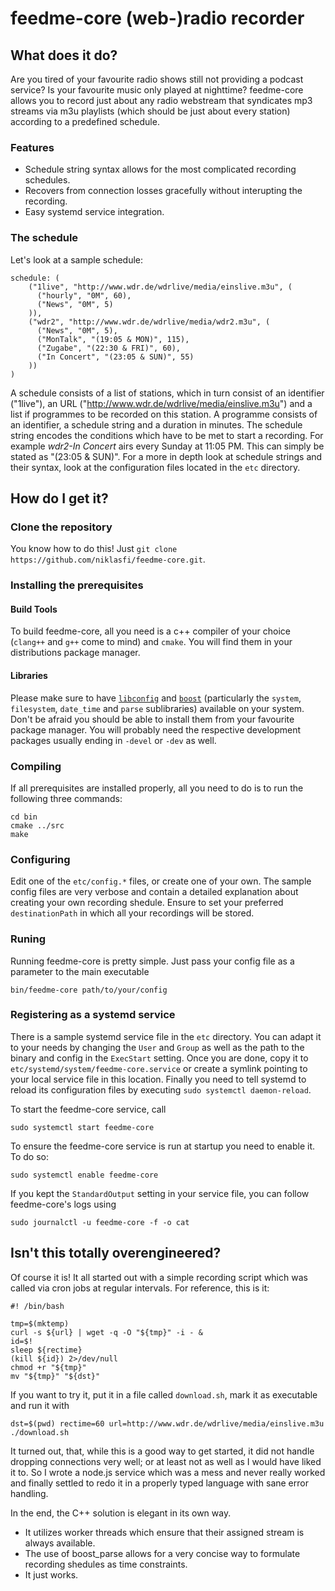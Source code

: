 # feedme-core (web-)radio recorder

## What does it do?

Are you tired of your favourite radio shows still not providing a podcast service? Is your favourite music only played at nighttime? feedme-core allows you to record just about any radio webstream that syndicates mp3 streams via m3u playlists (which should be just about every station) according to a predefined schedule.

### Features

- Schedule string syntax allows for the most complicated recording schedules.
- Recovers from connection losses gracefully without interupting the recording.
- Easy systemd service integration.

### The schedule

Let's look at a sample schedule:

    schedule: (
        ("1live", "http://www.wdr.de/wdrlive/media/einslive.m3u", (
          ("hourly", "0M", 60),
          ("News", "0M", 5)
        )),
        ("wdr2", "http://www.wdr.de/wdrlive/media/wdr2.m3u", (
          ("News", "0M", 5),
          ("MonTalk", "(19:05 & MON)", 115),
          ("Zugabe", "(22:30 & FRI)", 60),
          ("In Concert", "(23:05 & SUN)", 55)
        ))
    )

A schedule consists of a list of stations, which in turn consist of an identifier ("1live"), an URL ("http://www.wdr.de/wdrlive/media/einslive.m3u") and a list if programmes to be recorded on this station. A programme consists of an identifier, a schedule string and a duration in minutes. The schedule string encodes the conditions which have to be met to start a recording. For example *wdr2-In Concert* airs every Sunday at 11:05 PM. This can simply be stated as "(23:05 & SUN)". For a more in depth look at schedule strings and their syntax, look at the configuration files located in the `etc` directory.

## How do I get it?

### Clone the repository

You know how to do this! Just `git clone https://github.com/niklasfi/feedme-core.git`.

### Installing the prerequisites

#### Build Tools

To build feedme-core, all you need is a c++ compiler of your choice (`clang++` and `g++` come to mind) and `cmake`. You will find them in your distributions package manager.

#### Libraries

Please make sure to have [`libconfig`](http://www.hyperrealm.com/libconfig/) and [`boost`](www.boost.org) (particularly the `system`, `filesystem`, `date_time` and `parse` sublibraries) available on your system. Don't be afraid you should be able to install them from your favourite package manager. You will probably need the respective development packages usually ending in `-devel` or `-dev` as well.

### Compiling

If all prerequisites are installed properly, all you need to do is to run the following three commands:

    cd bin
    cmake ../src
    make

### Configuring

Edit one of the `etc/config.*` files, or create one of your own. The sample config files are very verbose and contain a detailed explanation about creating your own recording shedule. Ensure to set your preferred `destinationPath` in which all your recordings will be stored.

### Runing

Running feedme-core is pretty simple. Just pass your config file as a parameter to the main executable

    bin/feedme-core path/to/your/config

### Registering as a systemd service

There is a sample systemd service file in the `etc` directory. You can adapt it to your needs by changing the `User` and `Group` as well as the path to the binary and config in the `ExecStart` setting. Once you are done, copy it to `etc/systemd/system/feedme-core.service` or create a symlink pointing to your local service file in this location. Finally you need to tell systemd to reload its configuration files by executing `sudo systemctl daemon-reload`.

To start the feedme-core service, call

    sudo systemctl start feedme-core

To ensure the feedme-core service is run at startup you need to enable it. To do so:

    sudo systemctl enable feedme-core

If you kept the `StandardOutput` setting in your service file, you can follow feedme-core's logs using

    sudo journalctl -u feedme-core -f -o cat

## Isn't this totally overengineered?

Of course it is! It all started out with a simple recording script which was called via cron jobs at regular intervals. For reference, this is it:

    #! /bin/bash

    tmp=$(mktemp)
    curl -s ${url} | wget -q -O "${tmp}" -i - &
    id=$!
    sleep ${rectime}
    (kill ${id}) 2>/dev/null
    chmod +r "${tmp}"
    mv "${tmp}" "${dst}"

If you want to try it, put it in a file called `download.sh`, mark it as executable and run it with

    dst=$(pwd) rectime=60 url=http://www.wdr.de/wdrlive/media/einslive.m3u ./download.sh

It turned out, that, while this is a good way to get started, it did not handle dropping connections very well; or at least not as well as I would have liked it to. So I wrote a node.js service which was a mess and never really worked and finally settled to redo it in a properly typed language with sane error handling.

In the end, the C++ solution is elegant in its own way.
- It utilizes worker threads which ensure that their assigned stream is always available.
- The use of boost_parse allows for a very concise way to formulate recording shedules as time constraints.
- It just works.
